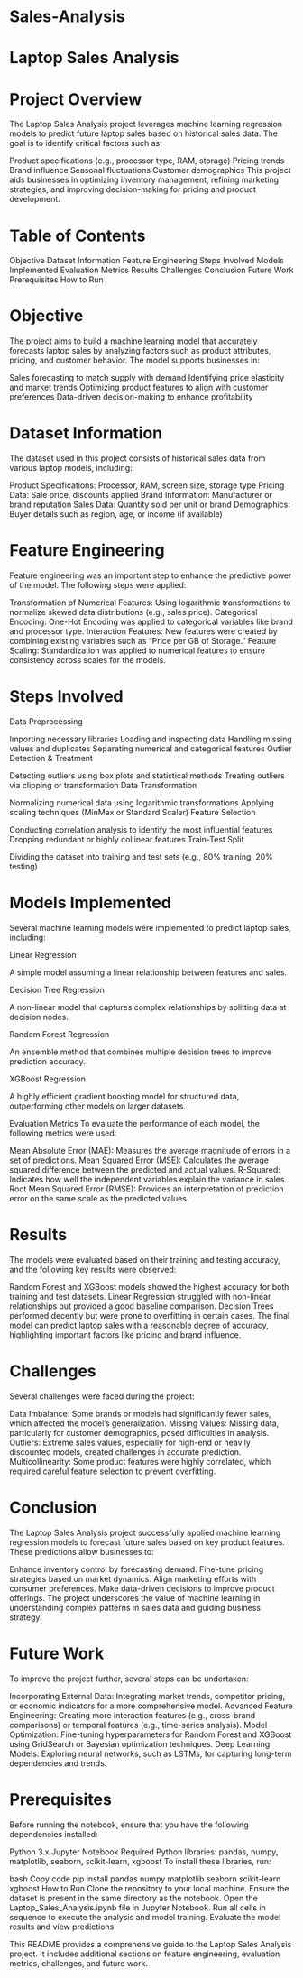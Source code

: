 # Sales-Analysis

# Laptop Sales Analysis 

# Project Overview
The Laptop Sales Analysis project leverages machine learning regression models to predict future laptop sales based on historical sales data. The goal is to identify critical factors such as:

Product specifications (e.g., processor type, RAM, storage)
Pricing trends
Brand influence
Seasonal fluctuations
Customer demographics
This project aids businesses in optimizing inventory management, refining marketing strategies, and improving decision-making for pricing and product development.

# Table of Contents
Objective
Dataset Information
Feature Engineering
Steps Involved
Models Implemented
Evaluation Metrics
Results
Challenges
Conclusion
Future Work
Prerequisites
How to Run

# Objective
The project aims to build a machine learning model that accurately forecasts laptop sales by analyzing factors such as product attributes, pricing, and customer behavior. The model supports businesses in:

Sales forecasting to match supply with demand
Identifying price elasticity and market trends
Optimizing product features to align with customer preferences
Data-driven decision-making to enhance profitability

# Dataset Information
The dataset used in this project consists of historical sales data from various laptop models, including:

Product Specifications: Processor, RAM, screen size, storage type
Pricing Data: Sale price, discounts applied
Brand Information: Manufacturer or brand reputation
Sales Data: Quantity sold per unit or brand
Demographics: Buyer details such as region, age, or income (if available)

# Feature Engineering
Feature engineering was an important step to enhance the predictive power of the model. The following steps were applied:

Transformation of Numerical Features: Using logarithmic transformations to normalize skewed data distributions (e.g., sales price).
Categorical Encoding: One-Hot Encoding was applied to categorical variables like brand and processor type.
Interaction Features: New features were created by combining existing variables such as “Price per GB of Storage.”
Feature Scaling: Standardization was applied to numerical features to ensure consistency across scales for the models.

# Steps Involved
Data Preprocessing

Importing necessary libraries
Loading and inspecting data
Handling missing values and duplicates
Separating numerical and categorical features
Outlier Detection & Treatment

Detecting outliers using box plots and statistical methods
Treating outliers via clipping or transformation
Data Transformation

Normalizing numerical data using logarithmic transformations
Applying scaling techniques (MinMax or Standard Scaler)
Feature Selection

Conducting correlation analysis to identify the most influential features
Dropping redundant or highly collinear features
Train-Test Split

Dividing the dataset into training and test sets (e.g., 80% training, 20% testing)

# Models Implemented
Several machine learning models were implemented to predict laptop sales, including:

Linear Regression

A simple model assuming a linear relationship between features and sales.

Decision Tree Regression

A non-linear model that captures complex relationships by splitting data at decision nodes.

Random Forest Regression

An ensemble method that combines multiple decision trees to improve prediction accuracy.

XGBoost Regression

A highly efficient gradient boosting model for structured data, outperforming other models on larger datasets.

Evaluation Metrics
To evaluate the performance of each model, the following metrics were used:

Mean Absolute Error (MAE): Measures the average magnitude of errors in a set of predictions.
Mean Squared Error (MSE): Calculates the average squared difference between the predicted and actual values.
R-Squared: Indicates how well the independent variables explain the variance in sales.
Root Mean Squared Error (RMSE): Provides an interpretation of prediction error on the same scale as the predicted values.

# Results
The models were evaluated based on their training and testing accuracy, and the following key results were observed:

Random Forest and XGBoost models showed the highest accuracy for both training and test datasets.
Linear Regression struggled with non-linear relationships but provided a good baseline comparison.
Decision Trees performed decently but were prone to overfitting in certain cases.
The final model can predict laptop sales with a reasonable degree of accuracy, highlighting important factors like pricing and brand influence.

# Challenges
Several challenges were faced during the project:

Data Imbalance: Some brands or models had significantly fewer sales, which affected the model’s generalization.
Missing Values: Missing data, particularly for customer demographics, posed difficulties in analysis.
Outliers: Extreme sales values, especially for high-end or heavily discounted models, created challenges in accurate prediction.
Multicollinearity: Some product features were highly correlated, which required careful feature selection to prevent overfitting.

# Conclusion
The Laptop Sales Analysis project successfully applied machine learning regression models to forecast future sales based on key product features. These predictions allow businesses to:

Enhance inventory control by forecasting demand.
Fine-tune pricing strategies based on market dynamics.
Align marketing efforts with consumer preferences.
Make data-driven decisions to improve product offerings.
The project underscores the value of machine learning in understanding complex patterns in sales data and guiding business strategy.

# Future Work
To improve the project further, several steps can be undertaken:

Incorporating External Data: Integrating market trends, competitor pricing, or economic indicators for a more comprehensive model.
Advanced Feature Engineering: Creating more interaction features (e.g., cross-brand comparisons) or temporal features (e.g., time-series analysis).
Model Optimization: Fine-tuning hyperparameters for Random Forest and XGBoost using GridSearch or Bayesian optimization techniques.
Deep Learning Models: Exploring neural networks, such as LSTMs, for capturing long-term dependencies and trends.

# Prerequisites
Before running the notebook, ensure that you have the following dependencies installed:

Python 3.x
Jupyter Notebook
Required Python libraries: pandas, numpy, matplotlib, seaborn, scikit-learn, xgboost
To install these libraries, run:

bash
Copy code
pip install pandas numpy matplotlib seaborn scikit-learn xgboost
How to Run
Clone the repository to your local machine.
Ensure the dataset is present in the same directory as the notebook.
Open the Laptop_Sales_Analysis.ipynb file in Jupyter Notebook.
Run all cells in sequence to execute the analysis and model training.
Evaluate the model results and view predictions.

This README provides a comprehensive guide to the Laptop Sales Analysis project. It includes additional sections on feature engineering, evaluation metrics, challenges, and future work. 










